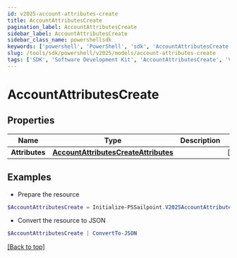 ```yaml
---
id: v2025-account-attributes-create
title: AccountAttributesCreate
pagination_label: AccountAttributesCreate
sidebar_label: AccountAttributesCreate
sidebar_class_name: powershellsdk
keywords: ['powershell', 'PowerShell', 'sdk', 'AccountAttributesCreate', 'V2025AccountAttributesCreate'] 
slug: /tools/sdk/powershell/v2025/models/account-attributes-create
tags: ['SDK', 'Software Development Kit', 'AccountAttributesCreate', 'V2025AccountAttributesCreate']
---
```



# AccountAttributesCreate

## Properties

Name | Type | Description | Notes
------------ | ------------- | ------------- | -------------
**Attributes** | [**AccountAttributesCreateAttributes**](account-attributes-create-attributes) |  | [required]

## Examples

- Prepare the resource
```powershell
$AccountAttributesCreate = Initialize-PSSailpoint.V2025AccountAttributesCreate  -Attributes null
```

- Convert the resource to JSON
```powershell
$AccountAttributesCreate | ConvertTo-JSON
```


[[Back to top]](#) 

